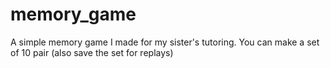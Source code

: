 # memory_game

A simple memory game I made for my sister's tutoring.
You can make a set of 10 pair (also save the set for replays) 
